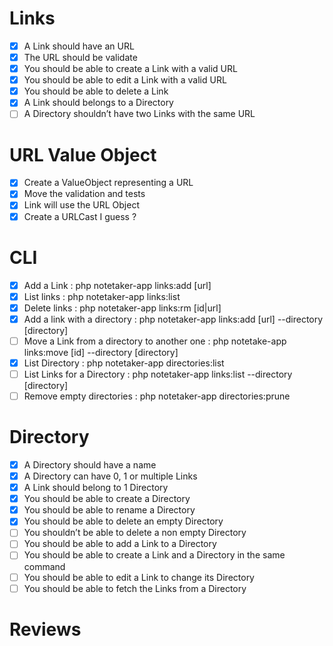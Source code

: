 # Links
- [x] A Link should have an URL
- [x] The URL should be validate
- [x] You should be able to create a Link with a valid URL
- [x] You should be able to edit a Link with a valid URL
- [x] You should be able to delete a Link
- [x] A Link should belongs to a Directory
- [ ] A Directory shouldn’t have two Links with the same URL

# URL Value Object
- [x] Create a ValueObject representing a URL
- [x] Move the validation and tests 
- [x] Link will use the URL Object
- [x] Create a URLCast I guess ?

# CLI 
- [x] Add a Link : php notetaker-app links:add [url]
- [x] List links : php notetaker-app links:list
- [x] Delete links : php notetaker-app links:rm [id|url]
- [x] Add a link with a directory : php notetaker-app links:add [url] --directory [directory]
- [ ] Move a Link from a directory to another one : php notetake-app links:move [id] --directory [directory]
- [x] List Directory : php notetaker-app directories:list
- [ ] List Links for a Directory : php notetaker-app links:list --directory [directory]
- [ ] Remove empty directories : php notetaker-app directories:prune

# Directory
- [x] A Directory should have a name
- [x] A Directory can have 0, 1 or multiple Links
- [x] A Link should belong to 1 Directory
- [x] You should be able to create a Directory
- [x] You should be able to rename a Directory
- [x] You should be able to delete an empty Directory
- [ ] You shouldn’t be able to delete a non empty Directory
- [ ] You should be able to add a Link to a Directory
- [ ] You should be able to create a Link and a Directory in the same command
- [ ] You should be able to edit a Link to change its Directory
- [ ] You should be able to fetch the Links from a Directory

# Reviews
